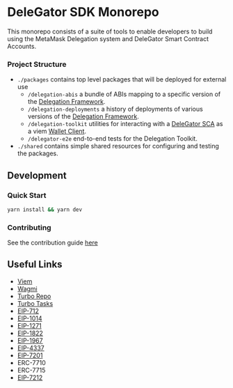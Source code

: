 # DeleGator SDK Monorepo

This monorepo consists of a suite of tools to enable developers to build using the MetaMask Delegation system and DeleGator Smart Contract Accounts.

### Project Structure

- `./packages` contains top level packages that will be deployed for external use
  - `/delegation-abis` a bundle of ABIs mapping to a specific version of the [Delegation Framework](https://github.com/metamask/delegation-framework).
  - `/delegation-deployments` a history of deployments of various versions of the [Delegation Framework](https://github.com/metamask/delegation-framework).
  - `/delegation-toolkit` utilities for interacting with a [DeleGator SCA](https://github.com/MetaMask/delegation-framework/blob/main/documents/HybridDeleGator.md) as a viem [Wallet Client](https://viem.sh/docs/clients/wallet#wallet-client).
  - `/delegator-e2e` end-to-end tests for the Delegation Toolkit.
- `./shared` contains simple shared resources for configuring and testing the packages.

## Development

### Quick Start

```sh
yarn install && yarn dev
```

### Contributing

See the contribution guide [here](/CONTRIBUTING.md)

## Useful Links

- [Viem](https://viem.sh/)
- [Wagmi](https://wagmi.sh/)
- [Turbo Repo](https://turbo.build/repo/docs)
- [Turbo Tasks](https://turbo.build/repo/docs/core-concepts/monorepos/running-tasks)
- [EIP-712](https://eips.ethereum.org/EIPS/eip-712)
- [EIP-1014](https://eips.ethereum.org/EIPS/eip-1014)
- [EIP-1271](https://eips.ethereum.org/EIPS/eip-1271)
- [EIP-1822](https://eips.ethereum.org/EIPS/eip-1822)
- [EIP-1967](https://eips.ethereum.org/EIPS/eip-1967)
- [EIP-4337](https://eips.ethereum.org/EIPS/eip-4337)
- [EIP-7201](https://eips.ethereum.org/EIPS/eip-7201)
- ERC-7710
- ERC-7715
- [EIP-7212](https://eips.ethereum.org/EIPS/eip-7212)
